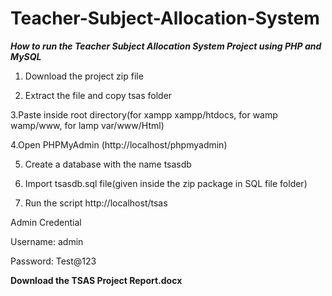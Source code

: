 # Teacher-Subject-Allocation-System
_**How to run the Teacher Subject Allocation System Project using PHP and MySQL**_

1. Download the project zip file

2. Extract the file and copy tsas  folder

3.Paste inside root directory(for xampp xampp/htdocs, for wamp wamp/www, for lamp var/www/Html)

4.Open PHPMyAdmin (http://localhost/phpmyadmin)

5. Create a database with the name  tsasdb

6. Import tsasdb.sql file(given inside the zip package in SQL file folder)

7. Run the script http://localhost/tsas

Admin Credential

Username: admin

Password: Test@123

**Download the TSAS Project Report.docx**
